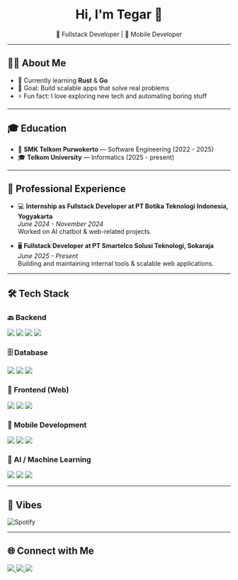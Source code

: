 <!-- Banner / Intro -->
<h1 align="center">Hi, I'm Tegar 👋</h1>
<p align="center">
  🚀 Fullstack Developer | 📱 Mobile Developer  
</p>

---

## 🧑‍💻 About Me
- 🌱 Currently learning **Rust** & **Go**  
- 🎯 Goal: Build scalable apps that solve real problems  
- ⚡ Fun fact: I love exploring new tech and automating boring stuff  

---

## 🎓 Education
- 🏫 **SMK Telkom Purwokerto** — Software Engineering (2022 - 2025)  
- 🎓 **Telkom University** — Informatics (2025 - present)  

---

## 💼 Professional Experience
- 💻 **Internship as Fullstack Developer at PT Botika Teknologi Indonesia, Yogyakarta**  
  _June 2024 - November 2024_  
  Worked on AI chatbot & web-related projects.  

- 🖥️ **Fullstack Developer at PT Smartelco Solusi Teknologi, Sokaraja**  
  _June 2025 - Present_  
  Building and maintaining internal tools & scalable web applications.  

---

## 🛠️ Tech Stack

### 🔙 Backend
<p>
  <img src="https://img.shields.io/badge/Rust-black?style=for-the-badge&logo=rust&logoColor=white"/>
  <img src="https://img.shields.io/badge/Restate-FF6F00?style=for-the-badge&logo=rust&logoColor=white"/>
  <img src="https://img.shields.io/badge/PHP-777BB4?style=for-the-badge&logo=php&logoColor=white"/>
  <img src="https://img.shields.io/badge/Laravel-FF2D20?style=for-the-badge&logo=laravel&logoColor=white"/>
</p>

### 🗄️ Database
<p>
  <img src="https://img.shields.io/badge/MySQL-4479A1?style=for-the-badge&logo=mysql&logoColor=white"/>
  <img src="https://img.shields.io/badge/PostgreSQL-336791?style=for-the-badge&logo=postgresql&logoColor=white"/>
  <img src="https://img.shields.io/badge/SurrealDB-FC427B?style=for-the-badge&logo=databricks&logoColor=white"/>
</p>

### 🎨 Frontend (Web)
<p>
  <img src="https://img.shields.io/badge/SolidJS-2C4F7C?style=for-the-badge&logo=solid&logoColor=white"/>
  <img src="https://img.shields.io/badge/React-20232A?style=for-the-badge&logo=react&logoColor=61DAFB"/>
  <img src="https://img.shields.io/badge/TailwindCSS-38B2AC?style=for-the-badge&logo=tailwind-css&logoColor=white"/>
</p>

### 📱 Mobile Development
<p>
  <img src="https://img.shields.io/badge/React_Native-20232A?style=for-the-badge&logo=react&logoColor=61DAFB"/>
  <img src="https://img.shields.io/badge/Flutter-02569B?style=for-the-badge&logo=flutter&logoColor=white"/>
  <img src="https://img.shields.io/badge/Firebase-FFCA28?style=for-the-badge&logo=firebase&logoColor=black"/>
</p>

### 🤖 AI / Machine Learning
<p>
  <img src="https://img.shields.io/badge/TensorFlow-FF6F00?style=for-the-badge&logo=tensorflow&logoColor=white"/>
  <img src="https://img.shields.io/badge/Python-3776AB?style=for-the-badge&logo=python&logoColor=white"/>
  <img src="https://img.shields.io/badge/Kaggle-20BEFF?style=for-the-badge&logo=kaggle&logoColor=white"/>
</p>


---

## 🎵 Vibes 
![Spotify](https://novatorem.vercel.app/api/spotify)

---

## 🌐 Connect with Me
<p>
  <a href="https://linkedin.com/in/your-linkedin" target="_blank">
    <img src="https://img.shields.io/badge/LinkedIn-blue?style=for-the-badge&logo=linkedin"/>
  </a>
  <a href="https://instagram.com/your-instagram" target="_blank">
    <img src="https://img.shields.io/badge/Instagram-purple?style=for-the-badge&logo=instagram"/>
  </a>
  <a href="mailto:your@email.com">
    <img src="https://img.shields.io/badge/Email-D14836?style=for-the-badge&logo=gmail&logoColor=white"/>
  </a>
</p>
